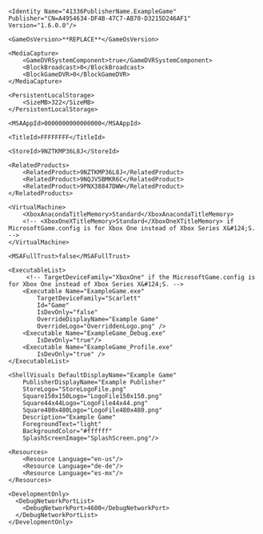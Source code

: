 <?xml version="1.0" encoding="utf-8"?>
<Game configVersion="1">
    
    <Identity Name="41336PublisherName.ExampleGame" Publisher="CN=A4954634-DF4B-47C7-AB70-D3215D246AF1" Version="1.6.0.0"/>
    
    <GameOsVersion>**REPLACE**</GameOsVersion>
    
    <MediaCapture>
        <GameDVRSystemComponent>true</GameDVRSystemComponent>
        <BlockBroadcast>0</BlockBroadcast>
        <BlockGameDVR>0</BlockGameDVR>
    </MediaCapture>
    
    <PersistentLocalStorage>
        <SizeMB>322</SizeMB>
    </PersistentLocalStorage>
    
    <MSAAppId>0000000000000000</MSAAppId>

    <TitleId>FFFFFFFF</TitleId>

    <StoreId>9NZTKMP36L8J</StoreId>
    
    <RelatedProducts>
        <RelatedProduct>9NZTKMP36L8J</RelatedProduct>
        <RelatedProduct>9NQJV5BMKR6C</RelatedProduct>
        <RelatedProduct>9PNX38847DWW</RelatedProduct>
    </RelatedProducts>
    
    <VirtualMachine>
        <XboxAnacondaTitleMemory>Standard</XboxAnacondaTitleMemory>
        <!-- <XboxOneXTitleMemory>Standard</XboxOneXTitleMemory> if MicrosoftGame.config is for Xbox One instead of Xbox Series X&#124;S. -->
    </VirtualMachine>
    
    <MSAFullTrust>false</MSAFullTrust>
    
    <ExecutableList>
         <!-- TargetDeviceFamily="XboxOne" if the MicrosoftGame.config is for Xbox One instead of Xbox Series X&#124;S. -->
        <Executable Name="ExampleGame.exe"
            TargetDeviceFamily="Scarlett"
            Id="Game"
            IsDevOnly="false"
            OverrideDisplayName="Example Game"
            OverrideLogo="OverriddenLogo.png" />
        <Executable Name="ExampleGame_Debug.exe"
            IsDevOnly="true"/>
        <Executable Name="ExampleGame_Profile.exe"
            IsDevOnly="true" />
    </ExecutableList>
    
    <ShellVisuals DefaultDisplayName="Example Game"
        PublisherDisplayName="Example Publisher"
        StoreLogo="StoreLogoFile.png"
        Square150x150Logo="LogoFile150x150.png"
        Square44x44Logo="LogoFile44x44.png"
        Square480x480Logo="LogoFile480x480.png"
        Description="Example Game"
        ForegroundText="light"
        BackgroundColor="#ffffff"
        SplashScreenImage="SplashScreen.png"/>
    
    <Resources>
        <Resource Language="en-us"/>
        <Resource Language="de-de"/>
        <Resource Language="es-mx"/>
    </Resources>

    <DevelopmentOnly>
      <DebugNetworkPortList>
        <DebugNetworkPort>4600</DebugNetworkPort>
      </DebugNetworkPortList>
    </DevelopmentOnly>
</Game>
